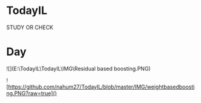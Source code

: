 # TodayIL
STUDY OR CHECK

# Day

![](E:\TodayIL\TodayIL\IMG\Residual based boosting.PNG)

![https://github.com/nahum27/TodayIL/blob/master/IMG/weightbasedboosting.PNG?raw=true]()

